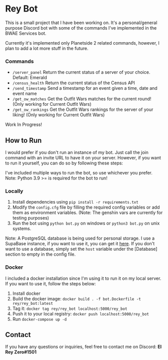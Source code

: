 # Rey Bot
This is a small project that I have been working on.
It's a personal/general purpose Discord bot with some of the commands I've implemented in the BWAE Services bot.

Currently it's implemented only Planetside 2 related commands, however, I plan to add a lot more stuff in the future.

### Commands

- `/server_panel` Return the current status of a server of your choice. Default: Emerald
- `/census_health` Return the current status of the Census API
- `/send_timestamp` Send a timestamp for an event given a time, date and event name
- `/get_ow_matches` Get the Outfit Wars matches for the current round! (Only working for Current Outfit Wars)
- `/get_ow_rankings` Get the Outfit Wars rankings for the server of your liking! (Only working for Current Outfit Wars)

Work In Progress!

## How to Run
I would prefer if you don't run an instance of my bot. Just call the join command with an invite URL to have it on your server. However, if you want to run it yourself, you can do so by following these steps:

I've included multiple ways to run the bot, so use whichever you prefer.
Note: Python 3.9 >= is required for the bot to run!
### Locally
1. Install dependencies using `pip install -r requirements.txt`
2. Modify the `config.cfg` file by filling the required config variables or add them as environment variables.
(Note: The genshin vars are currently for testing purposes)
3. Run the bot using `python bot.py` on windows or `python3 bot.py` on unix systems.

Note: A PostgreSQL database is being used for personal storage. I use a SupaBase instance, if you want to use it, you can get it [here](https://supabase.com/).
If you don't want to use a database, simply set the `host` variable under the [Database] section to empty in the config file.

### Docker
I included a docker installation since I'm using it to run it on my local server. If you want to use it, follow the steps below:
1. Install docker
2. Build the docker image: `docker build . -f bot.Dockerfile -t rey/rey_bot:latest`
3. Tag it: `docker tag rey/rey_bot localhost:5000/rey_bot`
4. Push it to your local registry: `docker push localhost:5000/rey_bot`
5. Run `docker-compose up -d`

## Contact
If you have any questions or inquiries, feel free to contact me on Discord:
**El Rey Zero#1501**
